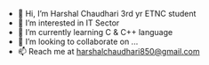 - 👋 Hi, I’m Harshal Chaudhari 3rd yr ETNC student
- 👀 I’m interested in IT Sector
- 🌱 I’m currently learning C & C++ language
- 💞️ I’m looking to collaborate on ...
- 📫 Reach me at harshalchaudhari850@gmail.com

<!---
Harshal850/Harshal850 is a ✨ special ✨ repository because its `README.md` (this file) appears on your GitHub profile.
You can click the Preview link to take a look at your changes.
--->
